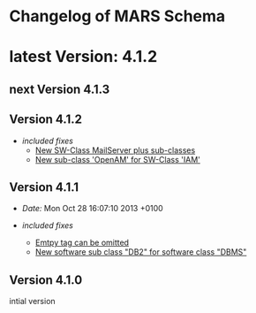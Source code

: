 Changelog of MARS Schema
====

# latest Version: 4.1.2

## next Version 4.1.3

## Version 4.1.2

- *included fixes*
  + [New SW-Class MailServer plus sub-classes](../../issues/2)
  + [New sub-class 'OpenAM' for SW-Class 'IAM'](../../issues/5)

## Version 4.1.1

- *Date:* Mon Oct 28 16:07:10 2013 +0100

- *included fixes*

  + [Emtpy <Dependencies> tag can be omitted](../../pull/1)
  + [New software sub class "DB2" for software class "DBMS"](../../pull/1)


## Version 4.1.0

intial version


